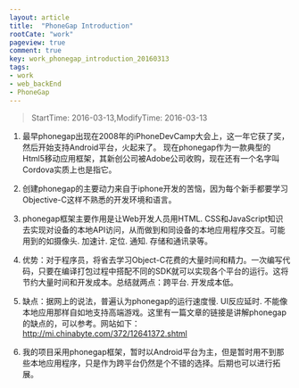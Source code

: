 ```yaml
---
layout: article
title:  "PhoneGap Introduction"
rootCate: "work"
pageview: true
comment: true
key: work_phonegap_introduction_20160313
tags:
- work
- web_backEnd  
- PhoneGap
---
```


> StartTime: 2016-03-13,ModifyTime: 2016-03-13

1. 最早phonegap出现在2008年的iPhoneDevCamp大会上，这一年它获了奖，然后开始支持Android平台，火起来了。
    现在phonegap作为一款典型的Html5移动应用框架，其新创公司被Adobe公司收购，现在还有一个名字叫Cordova实质上也是指它。

<!---more--->

2. 创建phonegap的主要动力来自于iphone开发的苦恼，因为每个新手都要学习Objective-C这样不熟悉的开发环境和语言。

3. phonegap框架主要作用是让Web开发人员用HTML. CSS和JavaScript知识去实现对设备的本地API访问，从而做到和同设备的本地应用程序交互。可能用到的如摄像头. 加速计. 定位. 通知. 存储和通讯录等。

4. 优势：对于程序员，将省去学习Object-C花费的大量时间和精力。一次编写代码，只要在编译打包过程中搭配不同的SDK就可以实现各个平台的运行。这将节约大量时间和开发成本。总结就两点：跨平台. 开发成本低。

5. 缺点：据网上的说法，普遍认为phonegap的运行速度慢. UI反应延时. 不能像本地应用那样自如地支持高端游戏。这里有一篇文章的链接是讲解phonegap的缺点的，可以参考。网站如下：http://mi.chinabyte.com/372/12641372.shtml

6. 我的项目采用phonegap框架，暂时以Android平台为主，但是暂时用不到那些本地应用程序，只是作为跨平台仍然是个不错的选择。后期也可以进行拓展。

